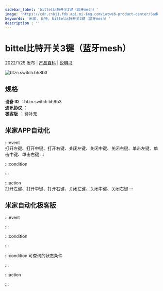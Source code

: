 ```yaml
---
sidebar_label: 'bittel比特开关3键（蓝牙mesh）'
image: 'https://cdn.cnbj1.fds.api.mi-img.com/iotweb-product-center/6ad8ed3ba0243735c9b6c5e747cd8150_1639621521468.png?GalaxyAccessKeyId=AKVGLQWBOVIRQ3XLEW&Expires=9223372036854775807&Signature=QiZG0eVN3ECDvm/zB1n/iCgtp4Q='
keywords: '米家, 比特, bittel比特开关3键（蓝牙mesh）'
description : ''
---
```

# bittel比特开关3键（蓝牙mesh）

2022/1/25 发布 | [产品百科](https://home.mi.com/webapp/content/baike/product/index.html?model=btzn.switch.bh8b3/) | [说明书](https://home.mi.com/views/introduction.html?model=btzn.switch.bh8b3&region=cn)

![btzn.switch.bh8b3](https://cdn.cnbj1.fds.api.mi-img.com/iotweb-product-center/6ad8ed3ba0243735c9b6c5e747cd8150_1639621521468.png?GalaxyAccessKeyId=AKVGLQWBOVIRQ3XLEW&Expires=9223372036854775807&Signature=QiZG0eVN3ECDvm/zB1n/iCgtp4Q=)

## 规格  
> 
**设备 ID** ：btzn.switch.bh8b3  
**通讯协议** ：  
**极客版**  ： 待补充 


## 米家APP自动化  

:::event  
打开左键、打开中键、打开右键、关闭左键、关闭中键、关闭右键、单击左键、单击中键、单击右键
:::

:::condition  

:::

:::action   
打开左键、打开中键、打开右键、关闭左键、关闭中键、关闭右键
:::

## 米家自动化极客版  

:::event  

:::

:::condition  

:::

:::condition 可查询的状态条件  

:::

:::action  

:::

        
